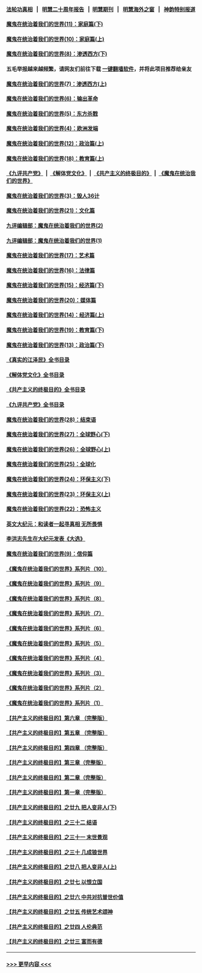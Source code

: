 #### [法轮功真相](https://github.com/gfw-breaker/truth/blob/master/README.md?t=0) &nbsp;&nbsp;|&nbsp;&nbsp; [明慧二十周年报告](https://github.com/gfw-breaker/mh-reports/blob/master/README.md?t=0) &nbsp;&nbsp;|&nbsp;&nbsp;[明慧期刊](https://github.com/gfw-breaker/mh-qikan) &nbsp;&nbsp;|&nbsp;&nbsp; [明慧海外之窗](https://github.com/gfw-breaker/mh-news/blob/master/README.md?t=0) &nbsp;&nbsp;|&nbsp;&nbsp; [神韵特别报道](https://github.com/gfw-breaker/mh-news/blob/master/shenyun.md?t=0)
#### [魔鬼在统治着我们的世界(11)：家庭篇(下)](../pages/nsc422/n10440961.md?t=12280343) 
#### [魔鬼在统治着我们的世界(10)：家庭篇(上)](../pages/nsc422/n10435448.md?t=12280343) 
#### [魔鬼在统治着我们的世界(8)：渗透西方(下)](../pages/nsc422/n10429603.md?t=12280343) 
#### 五毛举报越来越频繁，请网友们前往下载 [一键翻墙软件](https://github.com/gfw-breaker/ssr-accounts)，并将此项目推荐给亲友
#### [魔鬼在统治着我们的世界(7)：渗透西方(上)](../pages/nsc422/n10426013.md?t=12280343) 
#### [魔鬼在统治着我们的世界(6)：输出革命](../pages/nsc422/n10421536.md?t=12280343) 
#### [魔鬼在统治着我们的世界(5)：东方杀戮](../pages/nsc422/n10417707.md?t=12280343) 
#### [魔鬼在统治着我们的世界(4)：欧洲发端](../pages/nsc422/n10414890.md?t=12280343) 
#### [魔鬼在统治着我们的世界(12)：政治篇(上)](../pages/nsc422/n10444576.md?t=12280343) 
#### [魔鬼在统治着我们的世界(18)：教育篇(上)](../pages/nsc422/n10526970.md?t=12280343) 
#### [《九评共产党》](https://github.com/begood0513/9ping.md/blob/master/README.md) &nbsp;|&nbsp; [《解体党文化》](../../../../jtdwh.md/blob/master/README.md)  &nbsp;|&nbsp; [《共产主义的终极目的》](../../../../gczydzjmd.md/blob/master/README.md) &nbsp;|&nbsp; [《魔鬼在统治我们的世界》](../../../../mgztzwmdsj.md/blob/master/README.md) 
#### [魔鬼在统治着我们的世界(3)：毁人36计](../pages/nsc422/n10411583.md?t=12280343) 
#### [魔鬼在统治着我们的世界(21)：文化篇](../pages/nsc422/n10597706.md?t=12280343) 
#### [九评编辑部：魔鬼在统治着我们的世界(2)](../pages/nsc422/n10410036.md?t=12280343) 
#### [九评编辑部：魔鬼在统治着我们的世界(1)](../pages/nsc422/n10406825.md?t=12280343) 
#### [魔鬼在统治着我们的世界(17)：艺术篇](../pages/nsc422/n10499093.md?t=12280343) 
#### [魔鬼在统治着我们的世界(16)：法律篇](../pages/nsc422/n10485969.md?t=12280343) 
#### [魔鬼在统治着我们的世界(15)：经济篇(下)](../pages/nsc422/n10469975.md?t=12280343) 
#### [魔鬼在统治着我们的世界(20)：媒体篇](../pages/nsc422/n10586579.md?t=12280343) 
#### [魔鬼在统治着我们的世界(14)：经济篇(上)](../pages/nsc422/n10457370.md?t=12280343) 
#### [魔鬼在统治着我们的世界(19)：教育篇(下)](../pages/nsc422/n10564808.md?t=12280343) 
#### [魔鬼在统治着我们的世界(13)：政治篇(下)](../pages/nsc422/n10448270.md?t=12280343) 
#### [《真实的江泽民》全书目录](../pages/nsc422/n13721399.md?t=12280343) 
#### [《解体党文化》全书目录](../pages/nsc422/n13721157.md?t=12280343) 
#### [《共产主义的终极目的》全书目录](../pages/nsc422/n13721048.md?t=12280343) 
#### [《九评共产党》全书目录](../pages/nsc422/n13708085.md?t=12280343) 
#### [魔鬼在统治着我们的世界(28)：结束语](../pages/nsc422/n10936246.md?t=12280343) 
#### [魔鬼在统治着我们的世界(27)：全球野心(下)](../pages/nsc422/n10928319.md?t=12280343) 
#### [魔鬼在统治着我们的世界(26)：全球野心(上)](../pages/nsc422/n10900318.md?t=12280343) 
#### [魔鬼在统治着我们的世界(25)：全球化](../pages/nsc422/n10788205.md?t=12280343) 
#### [魔鬼在统治着我们的世界(24)：环保主义(下)](../pages/nsc422/n10695307.md?t=12280343) 
#### [魔鬼在统治着我们的世界(23)：环保主义(上)](../pages/nsc422/n10688613.md?t=12280343) 
#### [魔鬼在统治着我们的世界(22)：恐怖主义](../pages/nsc422/n10614727.md?t=12280343) 
#### [英文大纪元：和读者一起寻真相 无所畏惧](../pages/nsc422/n12542027.md?t=12280343) 
#### [李洪志先生在大纪元发表《大选》](../pages/nsc422/n12534746.md?t=12280343) 
#### [魔鬼在统治着我们的世界(9)：信仰篇](../pages/nsc422/n10432159.md?t=12280343) 
#### [《魔鬼在统治着我们的世界》系列片（10）](../pages/nsc422/n12292670.md?t=12280343) 
#### [《魔鬼在统治着我们的世界》系列片（9）](../pages/nsc422/n12290859.md?t=12280343) 
#### [《魔鬼在统治着我们的世界》系列片（8）](../pages/nsc422/n12287445.md?t=12280343) 
#### [《魔鬼在统治着我们的世界》系列片（7）](../pages/nsc422/n12283425.md?t=12280343) 
#### [《魔鬼在统治着我们的世界》系列片（6）](../pages/nsc422/n12282314.md?t=12280343) 
#### [《魔鬼在统治着我们的世界》系列片（5）](../pages/nsc422/n12281419.md?t=12280343) 
#### [《魔鬼在统治着我们的世界》系列片（4）](../pages/nsc422/n12274024.md?t=12280343) 
#### [《魔鬼在统治着我们的世界》系列片（3）](../pages/nsc422/n12271322.md?t=12280343) 
#### [《魔鬼在统治着我们的世界》系列片（2）](../pages/nsc422/n12269049.md?t=12280343) 
#### [《魔鬼在统治着我们的世界》系列片（1）](../pages/nsc422/n12267575.md?t=12280343) 
#### [【共产主义的终极目的】第六章 （完整版）](../pages/nsc422/n11428913.md?t=12280343) 
#### [【共产主义的终极目的】第五章 （完整版）](../pages/nsc422/n11428912.md?t=12280343) 
#### [【共产主义的终极目的】第四章 （完整版）](../pages/nsc422/n11428907.md?t=12280343) 
#### [【共产主义的终极目的】第三章（完整版）](../pages/nsc422/n11428848.md?t=12280343) 
#### [【共产主义的终极目的】第二章（完整版）](../pages/nsc422/n11428831.md?t=12280343) 
#### [【共产主义的终极目的】第一章（完整版）](../pages/nsc422/n11417651.md?t=12280343) 
#### [【共产主义的终极目的】之廿九 把人变非人(下)](../pages/nsc422/n11344140.md?t=12280343) 
#### [【共产主义的终极目的】之三十二 结语](../pages/nsc422/n11360535.md?t=12280343) 
#### [【共产主义的终极目的】之三十一 末世景观](../pages/nsc422/n11351129.md?t=12280343) 
#### [【共产主义的终极目的】之三十 几成狼世界](../pages/nsc422/n11348280.md?t=12280343) 
#### [【共产主义的终极目的】之廿八 把人变非人(上)](../pages/nsc422/n11340492.md?t=12280343) 
#### [【共产主义的终极目的】之廿七 以恨立国](../pages/nsc422/n11336944.md?t=12280343) 
#### [【共产主义的终极目的】之廿六 中共对抗普世价值](../pages/nsc422/n11324785.md?t=12280343) 
#### [【共产主义的终极目的】之廿五 传统艺术颂神](../pages/nsc422/n11296396.md?t=12280343) 
#### [【共产主义的终极目的】之廿四 人伦典范](../pages/nsc422/n11296397.md?t=12280343) 
#### [【共产主义的终极目的】之廿三 富而有德](../pages/nsc422/n11283598.md?t=12280343) 

----
#### [ >>> 更早内容 <<< ](../indexes/nsc422-earlier.md)
